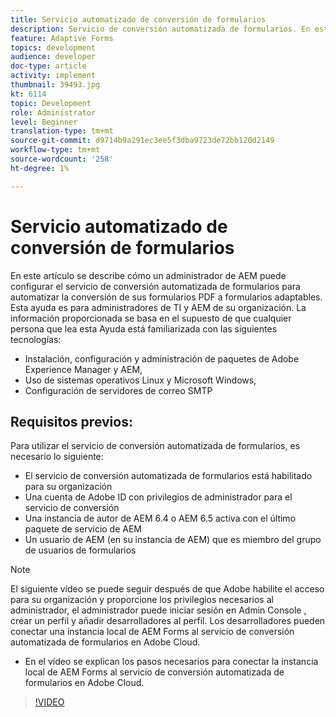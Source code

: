 ```yaml
---
title: Servicio automatizado de conversión de formularios
description: Servicio de conversión automatizada de formularios. En este artículo se describe cómo un administrador de AEM puede configurar el servicio de conversión automatizada de formularios para automatizar la conversión de sus formularios PDF a formularios adaptables. Esta ayuda es para administradores de TI y AEM de su organización.
feature: Adaptive Forms
topics: development
audience: developer
doc-type: article
activity: implement
thumbnail: 39493.jpg
kt: 6114
topic: Development
role: Administrator
level: Beginner
translation-type: tm+mt
source-git-commit: d9714b9a291ec3ee5f3dba9723de72bb120d2149
workflow-type: tm+mt
source-wordcount: '258'
ht-degree: 1%

---
```


# Servicio automatizado de conversión de formularios

En este artículo se describe cómo un administrador de AEM puede configurar el servicio de conversión automatizada de formularios para automatizar la conversión de sus formularios PDF a formularios adaptables. Esta ayuda es para administradores de TI y AEM de su organización. La información proporcionada se basa en el supuesto de que cualquier persona que lea esta Ayuda está familiarizada con las siguientes tecnologías:

* Instalación, configuración y administración de paquetes de Adobe Experience Manager y AEM,
* Uso de sistemas operativos Linux y Microsoft Windows,
* Configuración de servidores de correo SMTP

## Requisitos previos:

Para utilizar el servicio de conversión automatizada de formularios, es necesario lo siguiente:

* El servicio de conversión automatizada de formularios está habilitado para su organización
* Una cuenta de Adobe ID con privilegios de administrador para el servicio de conversión
* Una instancia de autor de AEM 6.4 o AEM 6.5 activa con el último paquete de servicio de AEM
* Un usuario de AEM (en su instancia de AEM) que es miembro del grupo de usuarios de formularios

>[!NOTE]
>El siguiente vídeo se puede seguir después de que Adobe habilite el acceso para su organización y proporcione los privilegios necesarios al administrador, el administrador puede iniciar sesión en Admin Console , crear un perfil y añadir desarrolladores al perfil. Los desarrolladores pueden conectar una instancia local de AEM Forms al servicio de conversión automatizada de formularios en Adobe Cloud.

* En el vídeo se explican los pasos necesarios para conectar la instancia local de AEM Forms al servicio de conversión automatizada de formularios en Adobe Cloud.

>[!VIDEO](https://video.tv.adobe.com/v/39493/?quality=9&learn=on)

